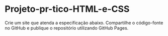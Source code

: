 # Projeto-pr-tico-HTML-e-CSS
Crie um site que atenda a especificação abaixo. Compartilhe o código-fonte no GitHub e publique o repositório utilizando GitHub Pages.
